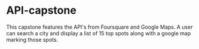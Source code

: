 # API-capstone

This capstone features the API's from Foursquare and Google Maps. A user can search a city and display a list of 15 top spots along with a google map marking those spots. 
